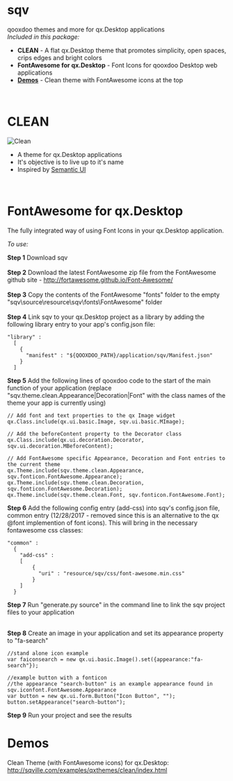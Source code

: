 # sqv
qooxdoo themes and more for qx.Desktop applications<br>
<em>Included in this package:</em>
<ul>
<li><b>CLEAN</b> - A flat qx.Desktop theme that promotes simplicity, open spaces, crips edges and bright colors</li>
<li><b>FontAwesome for qx.Desktop</b> - Font Icons for qooxdoo Desktop web applications</li>
<li><b><a href="http://sqville.com/examples/qxthemes/clean/index.html" target="_blank">Demos</a></b> - Clean theme with FontAwesome icons at the top</li>
</ul>
<br>

CLEAN
==========================
![Clean](http://sqville.com/examples/images/sqv/noun_26805_cc.svg)
<ul>
<li>A theme for qx.Desktop applications</li>
<li>It's objective is to live up to it's name</li>
<li>Inspired by <a href="http://semantic-ui.com/" target="_blank">Semantic UI</a></li>
</ul>
<br>


FontAwesome for qx.Desktop
==========================
The fully integrated way of using Font Icons in your qx.Desktop application.

<em>To use:</em>

<b>Step 1</b> Download sqv<br><br>
<b>Step 2</b> Download the latest FontAwesome zip file from the FontAwesome github site - http://fortawesome.github.io/Font-Awesome/ <br><br>
<b>Step 3</b> Copy the contents of the FontAwesome "fonts" folder to the empty "sqv\source\resource\sqv\fonts\FontAwesome" folder <br><br>
<b>Step 4</b> Link sqv to your qx.Desktop project as a library by adding the following library entry to your app's config.json file:

	"library" :
      [
        {
          "manifest" : "${QOOXDOO_PATH}/application/sqv/Manifest.json"
        }
      ]

<b>Step 5</b> Add the following lines of qooxdoo code to the start of the main function of your application (replace "sqv.theme.clean.Appearance|Decoration|Font" with the class names of the theme your app is currently using)

	// Add font and text properties to the qx Image widget
	qx.Class.include(qx.ui.basic.Image, sqv.ui.basic.MImage);
	  
	// Add the beforeContent property to the Decorator class
	qx.Class.include(qx.ui.decoration.Decorator, sqv.ui.decoration.MBeforeContent);
	 
	// Add FontAwesome specific Appearance, Decoration and Font entries to the current theme 
	qx.Theme.include(sqv.theme.clean.Appearance, sqv.fonticon.FontAwesome.Appearance);
	qx.Theme.include(sqv.theme.clean.Decoration, sqv.fonticon.FontAwesome.Decoration);
	qx.Theme.include(sqv.theme.clean.Font, sqv.fonticon.FontAwesome.Font);

<b>Step 6</b> Add the following config entry (add-css) into sqv's config.json file, common entry (12/28/2017 - removed since this is an alternative to the qx @font implemention of font icons). This will bring in the necessary fontawesome css classes:

	"common" :
      {
      	"add-css" :
      	[
	        {
	          "uri" : "resource/sqv/css/font-awesome.min.css"
	        }
	    ]
      }

<b>Step 7</b> Run "generate.py source" in the command line to link the sqv project files to your application <br><br>

<b>Step 8</b> Create an image in your application and set its appearance property to "fa-search"

	//stand alone icon example
    var faiconsearch = new qx.ui.basic.Image().set({appearance:"fa-search"});
    
    //example button with a fonticon
    //the appearance "search-button" is an example appearance found in sqv.iconfont.FontAwesome.Appearance
    var button = new qx.ui.form.Button("Icon Button", "");
    button.setAppearance("search-button");
    
<b>Step 9</b> Run your project and see the results


Demos
===========
Clean Theme (with FontAwesome icons) for qx.Desktop: http://sqville.com/examples/qxthemes/clean/index.html
